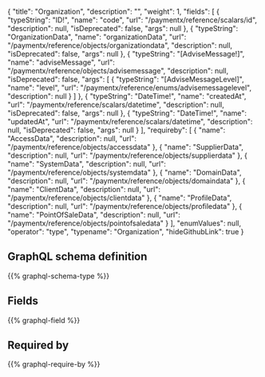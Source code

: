{
  "title": "Organization",
  "description": "",
  "weight": 1,
  "fields": [
    {
      "typeString": "ID!",
      "name": "code",
      "url": "/paymentx/reference/scalars/id",
      "description": null,
      "isDeprecated": false,
      "args": null
    },
    {
      "typeString": "OrganizationData",
      "name": "organizationData",
      "url": "/paymentx/reference/objects/organizationdata",
      "description": null,
      "isDeprecated": false,
      "args": null
    },
    {
      "typeString": "[AdviseMessage!]",
      "name": "adviseMessage",
      "url": "/paymentx/reference/objects/advisemessage",
      "description": null,
      "isDeprecated": false,
      "args": [
        {
          "typeString": "[AdviseMessageLevel]",
          "name": "level",
          "url": "/paymentx/reference/enums/advisemessagelevel",
          "description": null
        }
      ]
    },
    {
      "typeString": "DateTime!",
      "name": "createdAt",
      "url": "/paymentx/reference/scalars/datetime",
      "description": null,
      "isDeprecated": false,
      "args": null
    },
    {
      "typeString": "DateTime!",
      "name": "updatedAt",
      "url": "/paymentx/reference/scalars/datetime",
      "description": null,
      "isDeprecated": false,
      "args": null
    }
  ],
  "requireby": [
    {
      "name": "AccessData",
      "description": null,
      "url": "/paymentx/reference/objects/accessdata"
    },
    {
      "name": "SupplierData",
      "description": null,
      "url": "/paymentx/reference/objects/supplierdata"
    },
    {
      "name": "SystemData",
      "description": null,
      "url": "/paymentx/reference/objects/systemdata"
    },
    {
      "name": "DomainData",
      "description": null,
      "url": "/paymentx/reference/objects/domaindata"
    },
    {
      "name": "ClientData",
      "description": null,
      "url": "/paymentx/reference/objects/clientdata"
    },
    {
      "name": "ProfileData",
      "description": null,
      "url": "/paymentx/reference/objects/profiledata"
    },
    {
      "name": "PointOfSaleData",
      "description": null,
      "url": "/paymentx/reference/objects/pointofsaledata"
    }
  ],
  "enumValues": null,
  "operator": "type",
  "typename": "Organization",
  "hideGithubLink": true
}
## GraphQL schema definition

{{% graphql-schema-type %}}

## Fields

{{% graphql-field %}}

## Required by

{{% graphql-require-by %}}

